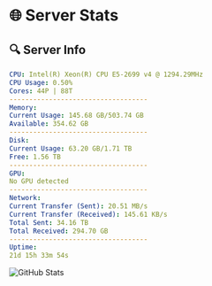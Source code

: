 # 🌐 Server Stats
## 🔍 Server Info
```yaml
CPU: Intel(R) Xeon(R) CPU E5-2699 v4 @ 1294.29MHz
CPU Usage: 0.50%
Cores: 44P | 88T
-----------------------------------
Memory:
Current Usage: 145.68 GB/503.74 GB
Available: 354.62 GB
-----------------------------------
Disk:
Current Usage: 63.20 GB/1.71 TB
Free: 1.56 TB
-----------------------------------
GPU:
No GPU detected
-----------------------------------
Network:
Current Transfer (Sent): 20.51 MB/s
Current Transfer (Received): 145.61 KB/s
Total Sent: 34.16 TB
Total Received: 294.70 GB
-----------------------------------
Uptime:
21d 15h 33m 54s
```
![GitHub Stats](https://img.shields.io/badge/Updated-2025-03-29_12:56:43-blue)